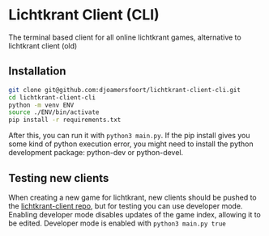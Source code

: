 # Lichtkrant Client (CLI)

The terminal based client for all online lichtkrant games, alternative to lichtkrant client (old)

## Installation
```bash
git clone git@github.com:djoamersfoort/lichtkrant-client-cli.git
cd lichtkrant-client-cli
python -m venv ENV
source ./ENV/bin/activate
pip install -r requirements.txt
```
After this, you can run it with `python3 main.py`. If the pip install gives you some kind of python execution error, you might need to install the python development package: python-dev or python-devel.

## Testing new clients

When creating a new game for lichtkrant, new clients should be pushed to the [lichtkrant-client repo](https://github.com/djoamersfoort/lichtkrant-client), but for testing you can use developer mode. Enabling developer mode disables updates of the game index, allowing it to be edited. Developer mode is enabled with `python3 main.py true`